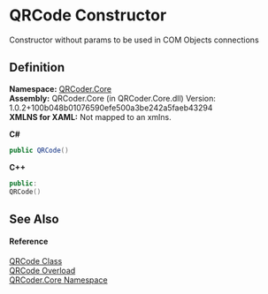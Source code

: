 # QRCode Constructor


Constructor without params to be used in COM Objects connections



## Definition
**Namespace:** <a href="N_QRCoder_Core.md">QRCoder.Core</a>  
**Assembly:** QRCoder.Core (in QRCoder.Core.dll) Version: 1.0.2+100b048b01076590efe500a3be242a5faeb43294  
**XMLNS for XAML:** Not mapped to an xmlns.

**C#**
``` C#
public QRCode()
```
**C++**
``` C++
public:
QRCode()
```



## See Also


#### Reference
<a href="T_QRCoder_Core_QRCode.md">QRCode Class</a>  
<a href="Overload_QRCoder_Core_QRCode__ctor.md">QRCode Overload</a>  
<a href="N_QRCoder_Core.md">QRCoder.Core Namespace</a>  
